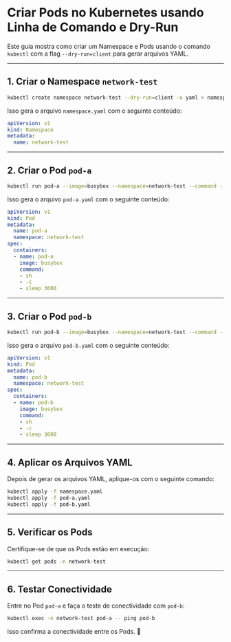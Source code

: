
# Criar Pods no Kubernetes usando Linha de Comando e Dry-Run

Este guia mostra como criar um Namespace e Pods usando o comando `kubectl` com a flag `--dry-run=client` para gerar arquivos YAML.

---

## 1. Criar o Namespace `network-test`

```bash
kubectl create namespace network-test --dry-run=client -o yaml > namespace.yaml
```

Isso gera o arquivo `namespace.yaml` com o seguinte conteúdo:

```yaml
apiVersion: v1
kind: Namespace
metadata:
  name: network-test
```

---

## 2. Criar o Pod `pod-a`

```bash
kubectl run pod-a --image=busybox --namespace=network-test --command --dry-run=client -o yaml -- sh -c "sleep 3600" > pod-a.yaml
```

Isso gera o arquivo `pod-a.yaml` com o seguinte conteúdo:

```yaml
apiVersion: v1
kind: Pod
metadata:
  name: pod-a
  namespace: network-test
spec:
  containers:
  - name: pod-a
    image: busybox
    command:
    - sh
    - -c
    - sleep 3600
```

---

## 3. Criar o Pod `pod-b`

```bash
kubectl run pod-b --image=busybox --namespace=network-test --command --dry-run=client -o yaml -- sh -c "sleep 3600" > pod-b.yaml
```

Isso gera o arquivo `pod-b.yaml` com o seguinte conteúdo:

```yaml
apiVersion: v1
kind: Pod
metadata:
  name: pod-b
  namespace: network-test
spec:
  containers:
  - name: pod-b
    image: busybox
    command:
    - sh
    - -c
    - sleep 3600
```

---

## 4. Aplicar os Arquivos YAML

Depois de gerar os arquivos YAML, aplique-os com o seguinte comando:

```bash
kubectl apply -f namespace.yaml
kubectl apply -f pod-a.yaml
kubectl apply -f pod-b.yaml
```

---

## 5. Verificar os Pods

Certifique-se de que os Pods estão em execução:

```bash
kubectl get pods -n network-test
```

---

## 6. Testar Conectividade

Entre no Pod `pod-a` e faça o teste de conectividade com `pod-b`:

```bash
kubectl exec -n network-test pod-a -- ping pod-b
```

Isso confirma a conectividade entre os Pods. 🚀
